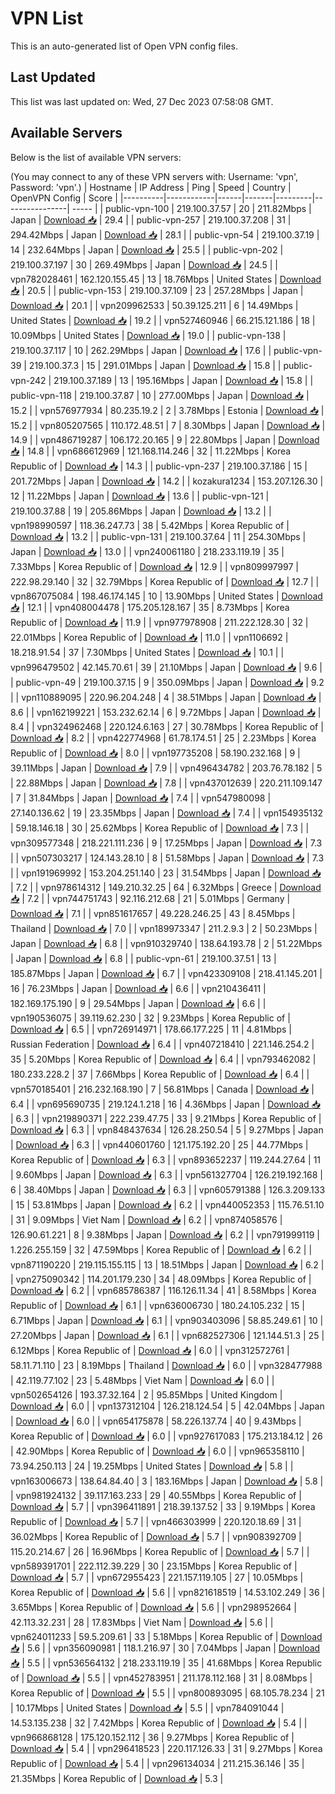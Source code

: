 # VPN List

This is an auto-generated list of Open VPN config files.

## Last Updated

This list was last updated on: Wed, 27 Dec 2023 07:58:08 GMT.

## Available Servers

Below is the list of available VPN servers:

(You may connect to any of these VPN servers with: Username: 'vpn', Password: 'vpn'.)
| Hostname | IP Address | Ping | Speed | Country | OpenVPN Config | Score |
|----------|------------|------|-------|---------|----------------| ----- |
| public-vpn-100 | 219.100.37.57 | 20 | 211.82Mbps | Japan | [Download 📥](./configs/server_0_JP.ovpn) | 29.4 |
| public-vpn-257 | 219.100.37.208 | 31 | 294.42Mbps | Japan | [Download 📥](./configs/server_1_JP.ovpn) | 28.1 |
| public-vpn-54 | 219.100.37.19 | 14 | 232.64Mbps | Japan | [Download 📥](./configs/server_2_JP.ovpn) | 25.5 |
| public-vpn-202 | 219.100.37.197 | 30 | 269.49Mbps | Japan | [Download 📥](./configs/server_3_JP.ovpn) | 24.5 |
| vpn782028461 | 162.120.155.45 | 13 | 18.76Mbps | United States | [Download 📥](./configs/server_4_US.ovpn) | 20.5 |
| public-vpn-153 | 219.100.37.109 | 23 | 257.28Mbps | Japan | [Download 📥](./configs/server_5_JP.ovpn) | 20.1 |
| vpn209962533 | 50.39.125.211 | 6 | 14.49Mbps | United States | [Download 📥](./configs/server_6_US.ovpn) | 19.2 |
| vpn527460946 | 66.215.121.186 | 18 | 10.09Mbps | United States | [Download 📥](./configs/server_7_US.ovpn) | 19.0 |
| public-vpn-138 | 219.100.37.117 | 10 | 262.29Mbps | Japan | [Download 📥](./configs/server_8_JP.ovpn) | 17.6 |
| public-vpn-39 | 219.100.37.3 | 15 | 291.01Mbps | Japan | [Download 📥](./configs/server_9_JP.ovpn) | 15.8 |
| public-vpn-242 | 219.100.37.189 | 13 | 195.16Mbps | Japan | [Download 📥](./configs/server_10_JP.ovpn) | 15.8 |
| public-vpn-118 | 219.100.37.87 | 10 | 277.00Mbps | Japan | [Download 📥](./configs/server_11_JP.ovpn) | 15.2 |
| vpn576977934 | 80.235.19.2 | 2 | 3.78Mbps | Estonia | [Download 📥](./configs/server_12_EE.ovpn) | 15.2 |
| vpn805207565 | 110.172.48.51 | 7 | 8.30Mbps | Japan | [Download 📥](./configs/server_13_JP.ovpn) | 14.9 |
| vpn486719287 | 106.172.20.165 | 9 | 22.80Mbps | Japan | [Download 📥](./configs/server_14_JP.ovpn) | 14.8 |
| vpn686612969 | 121.168.114.246 | 32 | 11.22Mbps | Korea Republic of | [Download 📥](./configs/server_15_KR.ovpn) | 14.3 |
| public-vpn-237 | 219.100.37.186 | 15 | 201.72Mbps | Japan | [Download 📥](./configs/server_16_JP.ovpn) | 14.2 |
| kozakura1234 | 153.207.126.30 | 12 | 11.22Mbps | Japan | [Download 📥](./configs/server_17_JP.ovpn) | 13.6 |
| public-vpn-121 | 219.100.37.88 | 19 | 205.86Mbps | Japan | [Download 📥](./configs/server_18_JP.ovpn) | 13.2 |
| vpn198990597 | 118.36.247.73 | 38 | 5.42Mbps | Korea Republic of | [Download 📥](./configs/server_19_KR.ovpn) | 13.2 |
| public-vpn-131 | 219.100.37.64 | 11 | 254.30Mbps | Japan | [Download 📥](./configs/server_20_JP.ovpn) | 13.0 |
| vpn240061180 | 218.233.119.19 | 35 | 7.33Mbps | Korea Republic of | [Download 📥](./configs/server_21_KR.ovpn) | 12.9 |
| vpn809997997 | 222.98.29.140 | 32 | 32.79Mbps | Korea Republic of | [Download 📥](./configs/server_22_KR.ovpn) | 12.7 |
| vpn867075084 | 198.46.174.145 | 10 | 13.90Mbps | United States | [Download 📥](./configs/server_23_US.ovpn) | 12.1 |
| vpn408004478 | 175.205.128.167 | 35 | 8.73Mbps | Korea Republic of | [Download 📥](./configs/server_24_KR.ovpn) | 11.9 |
| vpn977978908 | 211.222.128.30 | 32 | 22.01Mbps | Korea Republic of | [Download 📥](./configs/server_25_KR.ovpn) | 11.0 |
| vpn1106692 | 18.218.91.54 | 37 | 7.30Mbps | United States | [Download 📥](./configs/server_26_US.ovpn) | 10.1 |
| vpn996479502 | 42.145.70.61 | 39 | 21.10Mbps | Japan | [Download 📥](./configs/server_27_JP.ovpn) | 9.6 |
| public-vpn-49 | 219.100.37.15 | 9 | 350.09Mbps | Japan | [Download 📥](./configs/server_28_JP.ovpn) | 9.2 |
| vpn110889095 | 220.96.204.248 | 4 | 38.51Mbps | Japan | [Download 📥](./configs/server_29_JP.ovpn) | 8.6 |
| vpn162199221 | 153.232.62.14 | 6 | 9.72Mbps | Japan | [Download 📥](./configs/server_30_JP.ovpn) | 8.4 |
| vpn324962468 | 220.124.6.163 | 27 | 30.78Mbps | Korea Republic of | [Download 📥](./configs/server_31_KR.ovpn) | 8.2 |
| vpn422774968 | 61.78.174.51 | 25 | 2.23Mbps | Korea Republic of | [Download 📥](./configs/server_32_KR.ovpn) | 8.0 |
| vpn197735208 | 58.190.232.168 | 9 | 39.11Mbps | Japan | [Download 📥](./configs/server_33_JP.ovpn) | 7.9 |
| vpn496434782 | 203.76.78.182 | 5 | 22.88Mbps | Japan | [Download 📥](./configs/server_34_JP.ovpn) | 7.8 |
| vpn437012639 | 220.211.109.147 | 7 | 31.84Mbps | Japan | [Download 📥](./configs/server_35_JP.ovpn) | 7.4 |
| vpn547980098 | 27.140.136.62 | 19 | 23.35Mbps | Japan | [Download 📥](./configs/server_36_JP.ovpn) | 7.4 |
| vpn154935132 | 59.18.146.18 | 30 | 25.62Mbps | Korea Republic of | [Download 📥](./configs/server_37_KR.ovpn) | 7.3 |
| vpn309577348 | 218.221.111.236 | 9 | 17.25Mbps | Japan | [Download 📥](./configs/server_38_JP.ovpn) | 7.3 |
| vpn507303217 | 124.143.28.10 | 8 | 51.58Mbps | Japan | [Download 📥](./configs/server_39_JP.ovpn) | 7.3 |
| vpn191969992 | 153.204.251.140 | 23 | 31.54Mbps | Japan | [Download 📥](./configs/server_40_JP.ovpn) | 7.2 |
| vpn978614312 | 149.210.32.25 | 64 | 6.32Mbps | Greece | [Download 📥](./configs/server_41_GR.ovpn) | 7.2 |
| vpn744751743 | 92.116.212.68 | 21 | 5.01Mbps | Germany | [Download 📥](./configs/server_42_DE.ovpn) | 7.1 |
| vpn851617657 | 49.228.246.25 | 43 | 8.45Mbps | Thailand | [Download 📥](./configs/server_43_TH.ovpn) | 7.0 |
| vpn189973347 | 211.2.9.3 | 2 | 50.23Mbps | Japan | [Download 📥](./configs/server_44_JP.ovpn) | 6.8 |
| vpn910329740 | 138.64.193.78 | 2 | 51.22Mbps | Japan | [Download 📥](./configs/server_45_JP.ovpn) | 6.8 |
| public-vpn-61 | 219.100.37.51 | 13 | 185.87Mbps | Japan | [Download 📥](./configs/server_46_JP.ovpn) | 6.7 |
| vpn423309108 | 218.41.145.201 | 16 | 76.23Mbps | Japan | [Download 📥](./configs/server_47_JP.ovpn) | 6.6 |
| vpn210436411 | 182.169.175.190 | 9 | 29.54Mbps | Japan | [Download 📥](./configs/server_48_JP.ovpn) | 6.6 |
| vpn190536075 | 39.119.62.230 | 32 | 9.23Mbps | Korea Republic of | [Download 📥](./configs/server_49_KR.ovpn) | 6.5 |
| vpn726914971 | 178.66.177.225 | 11 | 4.81Mbps | Russian Federation | [Download 📥](./configs/server_50_RU.ovpn) | 6.4 |
| vpn407218410 | 221.146.254.2 | 35 | 5.20Mbps | Korea Republic of | [Download 📥](./configs/server_51_KR.ovpn) | 6.4 |
| vpn793462082 | 180.233.228.2 | 37 | 7.66Mbps | Korea Republic of | [Download 📥](./configs/server_52_KR.ovpn) | 6.4 |
| vpn570185401 | 216.232.168.190 | 7 | 56.81Mbps | Canada | [Download 📥](./configs/server_53_CA.ovpn) | 6.4 |
| vpn695690735 | 219.124.1.218 | 16 | 4.36Mbps | Japan | [Download 📥](./configs/server_54_JP.ovpn) | 6.3 |
| vpn219890371 | 222.239.47.75 | 33 | 9.21Mbps | Korea Republic of | [Download 📥](./configs/server_55_KR.ovpn) | 6.3 |
| vpn848437634 | 126.28.250.54 | 5 | 9.27Mbps | Japan | [Download 📥](./configs/server_56_JP.ovpn) | 6.3 |
| vpn440601760 | 121.175.192.20 | 25 | 44.77Mbps | Korea Republic of | [Download 📥](./configs/server_57_KR.ovpn) | 6.3 |
| vpn893652237 | 119.244.27.64 | 11 | 9.60Mbps | Japan | [Download 📥](./configs/server_58_JP.ovpn) | 6.3 |
| vpn561327704 | 126.219.192.168 | 6 | 38.40Mbps | Japan | [Download 📥](./configs/server_59_JP.ovpn) | 6.3 |
| vpn605791388 | 126.3.209.133 | 15 | 53.81Mbps | Japan | [Download 📥](./configs/server_60_JP.ovpn) | 6.2 |
| vpn440052353 | 115.76.51.10 | 31 | 9.09Mbps | Viet Nam | [Download 📥](./configs/server_61_VN.ovpn) | 6.2 |
| vpn874058576 | 126.90.61.221 | 8 | 9.38Mbps | Japan | [Download 📥](./configs/server_62_JP.ovpn) | 6.2 |
| vpn791999119 | 1.226.255.159 | 32 | 47.59Mbps | Korea Republic of | [Download 📥](./configs/server_63_KR.ovpn) | 6.2 |
| vpn871190220 | 219.115.155.115 | 13 | 18.51Mbps | Japan | [Download 📥](./configs/server_64_JP.ovpn) | 6.2 |
| vpn275090342 | 114.201.179.230 | 34 | 48.09Mbps | Korea Republic of | [Download 📥](./configs/server_65_KR.ovpn) | 6.2 |
| vpn685786387 | 116.126.11.34 | 41 | 8.58Mbps | Korea Republic of | [Download 📥](./configs/server_66_KR.ovpn) | 6.1 |
| vpn636006730 | 180.24.105.232 | 15 | 6.71Mbps | Japan | [Download 📥](./configs/server_67_JP.ovpn) | 6.1 |
| vpn903403096 | 58.85.249.61 | 10 | 27.20Mbps | Japan | [Download 📥](./configs/server_68_JP.ovpn) | 6.1 |
| vpn682527306 | 121.144.51.3 | 25 | 6.12Mbps | Korea Republic of | [Download 📥](./configs/server_69_KR.ovpn) | 6.0 |
| vpn312572761 | 58.11.71.110 | 23 | 8.19Mbps | Thailand | [Download 📥](./configs/server_70_TH.ovpn) | 6.0 |
| vpn328477988 | 42.119.77.102 | 23 | 5.48Mbps | Viet Nam | [Download 📥](./configs/server_71_VN.ovpn) | 6.0 |
| vpn502654126 | 193.37.32.164 | 2 | 95.85Mbps | United Kingdom | [Download 📥](./configs/server_72_GB.ovpn) | 6.0 |
| vpn137312104 | 126.218.124.54 | 5 | 42.04Mbps | Japan | [Download 📥](./configs/server_73_JP.ovpn) | 6.0 |
| vpn654175878 | 58.226.137.74 | 40 | 9.43Mbps | Korea Republic of | [Download 📥](./configs/server_74_KR.ovpn) | 6.0 |
| vpn927617083 | 175.213.184.12 | 26 | 42.90Mbps | Korea Republic of | [Download 📥](./configs/server_75_KR.ovpn) | 6.0 |
| vpn965358110 | 73.94.250.113 | 24 | 19.25Mbps | United States | [Download 📥](./configs/server_76_US.ovpn) | 5.8 |
| vpn163006673 | 138.64.84.40 | 3 | 183.16Mbps | Japan | [Download 📥](./configs/server_77_JP.ovpn) | 5.8 |
| vpn981924132 | 39.117.163.233 | 29 | 40.55Mbps | Korea Republic of | [Download 📥](./configs/server_78_KR.ovpn) | 5.7 |
| vpn396411891 | 218.39.137.52 | 33 | 9.19Mbps | Korea Republic of | [Download 📥](./configs/server_79_KR.ovpn) | 5.7 |
| vpn466303999 | 220.120.18.69 | 31 | 36.02Mbps | Korea Republic of | [Download 📥](./configs/server_80_KR.ovpn) | 5.7 |
| vpn908392709 | 115.20.214.67 | 26 | 16.96Mbps | Korea Republic of | [Download 📥](./configs/server_81_KR.ovpn) | 5.7 |
| vpn589391701 | 222.112.39.229 | 30 | 23.15Mbps | Korea Republic of | [Download 📥](./configs/server_82_KR.ovpn) | 5.7 |
| vpn672955423 | 221.157.119.105 | 27 | 10.05Mbps | Korea Republic of | [Download 📥](./configs/server_83_KR.ovpn) | 5.6 |
| vpn821618519 | 14.53.102.249 | 36 | 3.65Mbps | Korea Republic of | [Download 📥](./configs/server_84_KR.ovpn) | 5.6 |
| vpn298952664 | 42.113.32.231 | 28 | 17.83Mbps | Viet Nam | [Download 📥](./configs/server_85_VN.ovpn) | 5.6 |
| vpn624011233 | 59.5.209.61 | 33 | 5.18Mbps | Korea Republic of | [Download 📥](./configs/server_86_KR.ovpn) | 5.6 |
| vpn356090981 | 118.1.216.97 | 30 | 7.04Mbps | Japan | [Download 📥](./configs/server_87_JP.ovpn) | 5.5 |
| vpn536564132 | 218.233.119.19 | 35 | 41.68Mbps | Korea Republic of | [Download 📥](./configs/server_88_KR.ovpn) | 5.5 |
| vpn452783951 | 211.178.112.168 | 31 | 8.08Mbps | Korea Republic of | [Download 📥](./configs/server_89_KR.ovpn) | 5.5 |
| vpn800893095 | 68.105.78.234 | 21 | 10.17Mbps | United States | [Download 📥](./configs/server_90_US.ovpn) | 5.5 |
| vpn784091044 | 14.53.135.238 | 32 | 7.42Mbps | Korea Republic of | [Download 📥](./configs/server_91_KR.ovpn) | 5.4 |
| vpn966868128 | 175.120.152.112 | 36 | 9.27Mbps | Korea Republic of | [Download 📥](./configs/server_92_KR.ovpn) | 5.4 |
| vpn296418523 | 220.117.126.33 | 31 | 9.27Mbps | Korea Republic of | [Download 📥](./configs/server_93_KR.ovpn) | 5.4 |
| vpn296134034 | 211.215.36.146 | 35 | 21.35Mbps | Korea Republic of | [Download 📥](./configs/server_94_KR.ovpn) | 5.3 |
